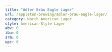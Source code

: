 ```yaml
---
title: "Adler Bräu Eagle Lager"
url: /appleton-brewing/adler-brau-eagle-lager/
category: North American Lager
style: American-Style Lager
abv: 0
ibu: 0
srm: 0
upc: 0
---
```


